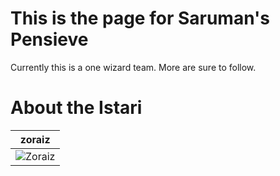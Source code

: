 This is the page for Saruman's Pensieve
================

Currently this is a one wizard team. More are sure to follow.


About the Istari
===========================

| zoraiz |
|--- 
| ![Zoraiz](https://pbs.twimg.com/profile_images/1144769012/Image0967_Charcoal_4_400x400.jpg) | 
